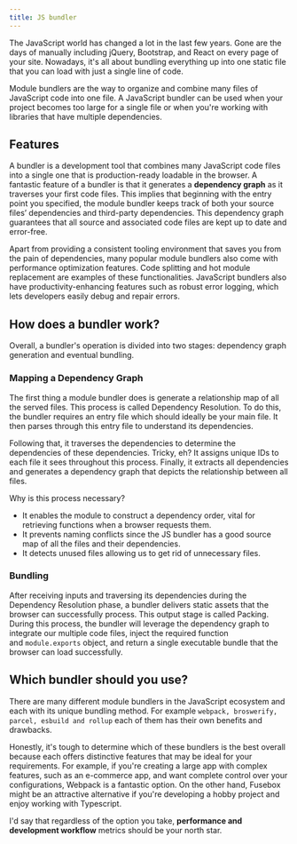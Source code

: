 ```yaml
---
title: JS bundler
---
```


The JavaScript world has changed a lot in the last few years. Gone are the days of manually including jQuery, Bootstrap, and React on every page of your site. Nowadays, it's all about bundling everything up into one static file that you can load with just a single line of code.

Module bundlers are the way to organize and combine many files of JavaScript code into one file. A JavaScript bundler can be used when your project becomes too large for a single file or when you're working with libraries that have multiple dependencies.

## Features

A bundler is a development tool that combines many JavaScript code files into a single one that is production-ready loadable in the browser. A fantastic feature of a bundler is that it generates a **dependency graph** as it traverses your first code files. This implies that beginning with the entry point you specified, the module bundler keeps track of both your source files’ dependencies and third-party dependencies. This dependency graph guarantees that all source and associated code files are kept up to date and error-free.

Apart from providing a consistent tooling environment that saves you from the pain of dependencies, many popular module bundlers also come with performance optimization features. Code splitting and hot module replacement are examples of these functionalities. JavaScript bundlers also have productivity-enhancing features such as robust error logging, which lets developers easily debug and repair errors.


## How does a bundler work?

Overall, a bundler's operation is divided into two stages: dependency graph generation and eventual bundling.

### Mapping a Dependency Graph

The first thing a module bundler does is generate a relationship map of all the served files. This process is called Dependency Resolution. To do this, the bundler requires an entry file which should ideally be your main file. It then parses through this entry file to understand its dependencies.

Following that, it traverses the dependencies to determine the dependencies of these dependencies. Tricky, eh? It assigns unique IDs to each file it sees throughout this process. Finally, it extracts all dependencies and generates a dependency graph that depicts the relationship between all files.

Why is this process necessary?

-   It enables the module to construct a dependency order, vital for retrieving functions when a browser requests them.
-   It prevents naming conflicts since the JS bundler has a good source map of all the files and their dependencies.
-   It detects unused files allowing us to get rid of unnecessary files.

### Bundling

After receiving inputs and traversing its dependencies during the Dependency Resolution phase, a bundler delivers static assets that the browser can successfully process. This output stage is called Packing. During this process, the bundler will leverage the dependency graph to integrate our multiple code files, inject the required function and `module.exports` object, and return a single executable bundle that the browser can load successfully.


## Which bundler should you use?

There are many different module bundlers in the JavaScript ecosystem and each with its unique bundling method. For example `webpack, broswerify, parcel, esbuild and rollup` each of them has their own benefits and drawbacks.

Honestly, it's tough to determine which of these bundlers is the best overall because each offers distinctive features that may be ideal for your requirements. For example, if you're creating a large app with complex features, such as an e-commerce app, and want complete control over your configurations, Webpack is a fantastic option. On the other hand, Fusebox might be an attractive alternative if you're developing a hobby project and enjoy working with Typescript.

I'd say that regardless of the option you take, **performance and development workflow** metrics should be your north star.